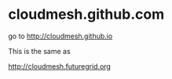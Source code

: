 cloudmesh.github.com
====================

go to http://cloudmesh.github.io

This is the same as

http://cloudmesh.futuregrid.org